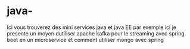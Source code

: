 # java-
Ici vous trouverez des mini services java et java EE
par exemple ici je presente un moyen dutiliser apache kafka pour le streaming avec spring boot en un microservice
et comment utiliser mongo avec spring
